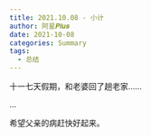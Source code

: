 ```yaml
---
title: 2021.10.08 - 小计
author: 阿星𝑷𝒍𝒖𝒔
date: 2021-10-08
categories: Summary
tags:
  - 总结
---
```


十一七天假期，和老婆回了趟老家……

…

希望父亲的病赶快好起来。
